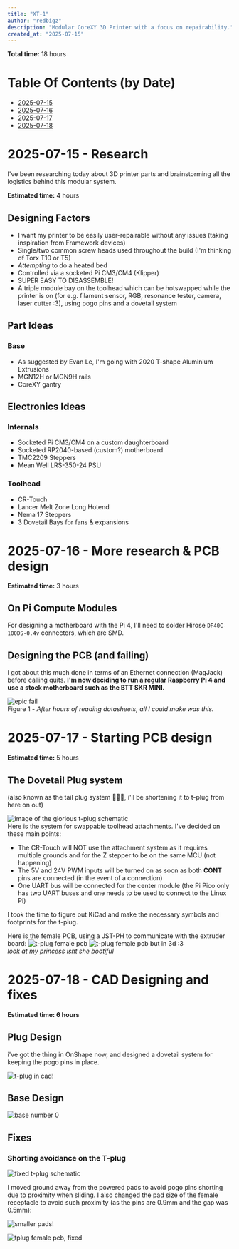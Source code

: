```yaml
---
title: "XT-1"
author: "redbigz"
description: "Modular CoreXY 3D Printer with a focus on repairability."
created_at: "2025-07-15"
---
```


**Total time:** 18 hours

# Table Of Contents (by Date)

- [2025-07-15](#2025-07-15---research)
- [2025-07-16](#2025-07-16---more-research--pcb-design)
- [2025-07-17](#2025-07-17---starting-pcb-design)
- [2025-07-18](#2025-07-18---cad-designing-and-fixes)

# 2025-07-15 - Research

I've been researching today about 3D printer parts and brainstorming all the logistics behind this modular system.

**Estimated time:** 4 hours

## Designing Factors

- I want my printer to be easily user-repairable without any issues (taking inspiration from Framework devices)
- Single/two common screw heads used throughout the build (I'm thinking of Torx T10 or T5)
- _Attempting_ to do a heated bed
- Controlled via a socketed Pi CM3/CM4 (Klipper)
- SUPER EASY TO DISASSEMBLE!
- A triple module bay on the toolhead which can be hotswapped while the printer is on (for e.g. filament sensor, RGB, resonance tester, camera, laser cutter :3), using pogo pins and a dovetail system

## Part Ideas

### Base

- As suggested by Evan Le, I'm going with 2020 T-shape Aluminium Extrusions
- MGN12H or MGN9H rails
- CoreXY gantry

## Electronics Ideas

### Internals

- Socketed Pi CM3/CM4 on a custom daughterboard
- Socketed RP2040-based (custom?) motherboard
- TMC2209 Steppers
- Mean Well LRS-350-24 PSU

### Toolhead

- CR-Touch
- Lancer Melt Zone Long Hotend
- Nema 17 Steppers
- 3 Dovetail Bays for fans & expansions

# 2025-07-16 - More research & PCB design

**Estimated time:** 3 hours

## On Pi Compute Modules

For designing a motherboard with the Pi 4, I'll need to solder Hirose `DF40C-100DS-0.4v` connectors, which are SMD.

## Designing the PCB (and failing)

I got about this much done in terms of an Ethernet connection (MagJack) before calling quits. **I'm now deciding to run a regular Raspberry Pi 4 and use a stock motherboard such as the BTT SKR MINI.**

![epic fail](img/2025/07/16/skill_issue.png)
<br>
Figure 1 - _After hours of reading datasheets, all I could make was this._

# 2025-07-17 - Starting PCB design

**Estimated time:** 5 hours

## The Dovetail Plug system
(also known as the tail plug system 😬😬😬, i'll be shortening it to t-plug from here on out)

![image of the glorious t-plug schematic](img/2025/07/17/tplug-schem.png)
<br>
Here is the system for swappable toolhead attachments. I've decided on these main points:
- The CR-Touch will NOT use the attachment system as it requires multiple grounds and for the Z stepper to be on the same MCU (not happening)
- The 5V and 24V PWM inputs will be turned on as soon as both **CONT** pins are connected (in the event of a connection)
- One UART bus will be connected for the center module (the Pi Pico only has two UART buses and one needs to be used to connect to the Linux Pi)

I took the time to figure out KiCad and make the necessary symbols and footprints for the t-plug.

Here is the female PCB, using a JST-PH to communicate with the extruder board:
![t-plug female pcb](img/2025/07/17/pcb.png)
![t-plug female pcb but in 3d :3](img/2025/07/17/3d.png)
<br>
*look at my princess isnt she bootiful*

# 2025-07-18 - CAD Designing and fixes

**Estimated time: 6 hours**

## Plug Design

i've got the thing in OnShape now, and designed a dovetail system for keeping the pogo pins in place.

![t-plug in cad!](img/2025/07/18/tplug_cad.png)

## Base Design

![base number 0](img/2025/07/18/base_0.png)

## Fixes

### Shorting avoidance on the T-plug

![fixed t-plug schematic](img/2025/07/18/fixed_tplug.png)

I moved ground away from the powered pads to avoid pogo pins shorting due to proximity when sliding. I also changed the pad size of the female receptacle to avoid such proximity (as the pins are 0.9mm and the gap was 0.5mm):

![smaller pads!](img/2025/07/18/smaller_pads.png)

![tplug female pcb, fixed](img/2025/07/18/tp_fem_pcb_3d.png)